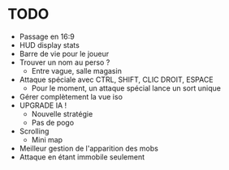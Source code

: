 # TODO
- Passage en 16:9
- HUD display stats
- Barre de vie pour le joueur
- Trouver un nom au perso ?
  - Entre vague, salle magasin
- Attaque spéciale avec CTRL, SHIFT, CLIC DROIT, ESPACE
  - Pour le moment, un attaque spécial lance un sort unique
- Gérer complètement la vue iso
- UPGRADE IA !
  - Nouvelle stratégie
  - Pas de pogo
- Scrolling
  - Mini map
- Meilleur gestion de l'apparition des mobs
- Attaque en étant immobile seulement
